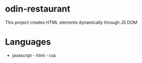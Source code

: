 # odin-restaurant
This project creates HTML elements dynamically through JS DOM

# Languages
- javascript - html - css
